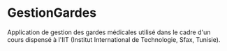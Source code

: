 # GestionGardes
Application de gestion des gardes médicales utilisé dans le cadre d'un cours dispensé à l'IIT (Institut International de Technologie, Sfax, Tunisie).
